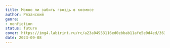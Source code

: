 ```yaml
---
title: Можно ли забить гвоздь в космосе
author: Рязанский
genre:
- nonfiction
status: future
cover: https://img4.labirint.ru/rc/a23a04953116ed0ebbab11afe5e0d4ed/363x561q80/books94/939038/cover.jpg?1680326825
date: 2023-09-08
---
```


